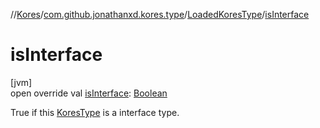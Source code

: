 //[Kores](../../../index.md)/[com.github.jonathanxd.kores.type](../index.md)/[LoadedKoresType](index.md)/[isInterface](is-interface.md)

# isInterface

[jvm]\
open override val [isInterface](is-interface.md): [Boolean](https://kotlinlang.org/api/latest/jvm/stdlib/kotlin/-boolean/index.html)

True if this [KoresType](../-kores-type/index.md) is a interface type.
